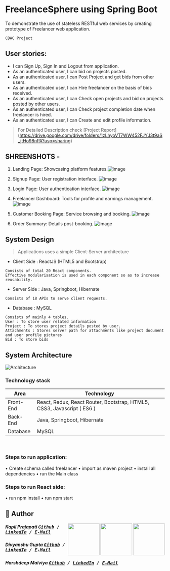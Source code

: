 # FreelanceSphere using Spring Boot
To demonstrate the use of stateless RESTful web services by creating prototype of Freelancer web application.

```
CDAC Project
```

## User stories:

* I can Sign Up, Sign In and Logout from application.
* As an authenticated user, I can bid on projects posted.
* As an authenticated user, I can Post Project and get bids from other users.
* As an authenticated user, I can Hire freelancer on the basis of bids received.
* As an authenticated user, I can Check open projects and bid on projects posted by other users.
* As an authenticated user, I can Check project completion date when freelancer is hired.
* As an authenticated user, I can Create and edit profile information.

> For Detailed Description check [Project Report]
(https://drive.google.com/drive/folders/1zLhyoVT7WW452FJYJ3t9aS_jtHo98nPA?usp=sharing)

## SHREENSHOTS - 
1. Landing Page: Showcasing platform features.![image](https://github.com/user-attachments/assets/940c6706-62b4-497d-aae0-fdf0d0391530)

2. Signup Page:  User registration interface.
 ![image](https://github.com/user-attachments/assets/9d519c05-c2b4-4d8d-ba49-c4cd2f711912)

3. Login Page: User authentication interface.
 ![image](https://github.com/user-attachments/assets/131bc1c8-4d5c-4b6f-a481-17e6bd392766)

4. Freelancer Dashboard: Tools for profile and earnings management.
 ![image](https://github.com/user-attachments/assets/6f18984c-e567-4cec-991a-09f87a752771)

5. Customer Booking Page: Service browsing and booking.
![image](https://github.com/user-attachments/assets/ef5f7772-302a-4009-b92b-5141c093d06a)

6. Order Summary: Details post-booking.
 ![image](https://github.com/user-attachments/assets/cdb76940-0d88-4dd8-8b1b-b1f62423d3cf)


## System Design
> Applications uses a simple Client-Server architecture

* Client Side : ReactJS (HTML5 and Bootstrap)
```
Consists of total 20 React components. 
Effective modularisation is used in each component so as to increase reusability.
```

* Server Side : Java, Springboot, Hibernate

```
Consists of 18 APIs to serve client requests.
```

* Database :  MySQL
```
Consists of mainly 4 tables.
User : To store user related information
Project : To stores project details posted by user.
Attachments : Stores server path for attachments like project document and user profile pictures
Bid : To store bids
```


## System Architecture
![Architecture](https://github.com/Prajapatikapil41/FreelanceSphere/blob/main/architecture.jpg)


### Technology stack

<table>
<thead>
<tr>
<th>Area</th>
<th>Technology</th>
</tr>
</thead>
<tbody>
	<tr>
		<td>Front-End</td>
		<td>React, Redux, React Router, Bootstrap, HTML5, CSS3, Javascript ( ES6 )</td>
	</tr>
	<tr>
		<td>Back-End</td>
		<td>Java, Springboot, Hibernate</td>
	</tr>
	<tr>
		<td>Database</td>
		<td>MySQL</td>
	</tr>
</tbody>
</table>
<br/>


### Steps to run application:
•	Create schema called freelancer
•	import as maven project
•	install all dependencies
•	run the Main class

### Steps to run React side:
•	run npm install
•	run npm start


## 📝 Author
[<img src="https://avatars.githubusercontent.com/u/81869156?s=400&u=ff6de7017b51e4d96dbfb1ae39c7a459d5e13ea8&v=4" align="right" height="100">](https://github.com/Prajapatikapil41)

[<img src="![IMG-20241128-WA0009](https://github.com/user-attachments/assets/fab2890d-4388-4e93-9ce3-9826e9e36bd9)" align="right" height="100">](https://github.com/Gupta24Divyanshu)

[<img src="https://avatars.githubusercontent.com/u/122085918?v=4" align="right" height="100">](https://github.com/HarshdeepMalviya)

##### Kapil Prajapati <kbd> [Github](https://github.com/Prajapatikapil41) / [LinkedIn](https://www.linkedin.com/in/kapil-prajapati-7ba4b51b7/) / [E-Mail](kapilprajapati0403@gmail.com)</kbd>

##### Divyanshu Gupta <kbd> [Github](https://github.com/Gupta24Divyanshu) / [LinkedIn](https://www.linkedin.com/in/divyanshu-gupta-dev670/) / [E-Mail](divyanshuofficial24@gmail.com)</kbd>

##### Harshdeep Malviya <kbd> [Github](https://github.com/HarshdeepMalviya) / [LinkedIn](https://www.linkedin.com/in/harshdeep-malviya-5a3506241/) / [E-Mail](harshdeepmalviya08@gmail.com)</kbd>
